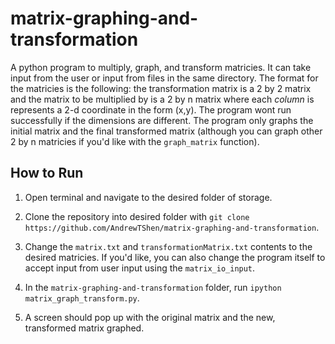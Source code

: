 # matrix-graphing-and-transformation

A python program to multiply, graph, and transform matricies. It can take input from the user or input from files in the same directory. The format for the matricies is the following: the transformation matrix is a 2 by 2 matrix and the matrix to be multiplied by is a 2 by n matrix where each *column* is represents a 2-d coordinate in the form (x,y). The program wont run successfully if the dimensions are different. The program only graphs the initial matrix and the final transformed matrix (although you can graph other 2 by n matricies if you'd like with the `graph_matrix` function). 

## How to Run
1. Open terminal and navigate to the desired folder of storage.

2. Clone the repository into desired folder with `git clone https://github.com/AndrewTShen/matrix-graphing-and-transformation`.

3. Change the `matrix.txt` and `transformationMatrix.txt` contents to the desired matricies. If you'd like, you can also change 
the program itself to accept input from user input using the `matrix_io_input`.

4. In the `matrix-graphing-and-transformation` folder, run `ipython matrix_graph_transform.py`.

5. A screen should pop up with the original matrix and the new, transformed matrix graphed.
